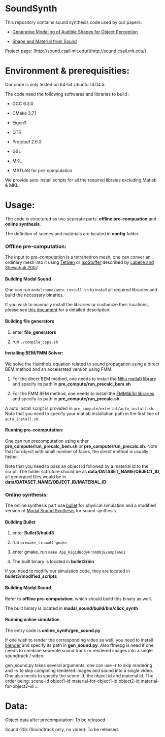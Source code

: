 # SoundSynth

This repository contains sound synthesis code used by our papers:

* [Generative Modeling of Audible Shapes for Object Perception](http://sound.csail.mit.edu/papers/gensound_iccv.pdf)

* [Shape and Material from Sound](http://sound.csail.mit.edu/papers/fastsound_nips.pdf)

 Project page:  [http://sound.csail.mit.edu/](http://sound.csail.mit.edu/)
 
 # Environment & prerequisities:
 
 Our code is only tested on 64-bit Ubuntu 14.04.5.
 
 The code need the following softwares and libraries to build :
 
 - GCC 6.3.0
 
 - CMake 3.7.1
 
 - Eigen3
 
 - QT5
 
 - Protobuf 2.6.0
 
 - GSL
 
 - MKL
 
 - MATLAB for pre-computation
 
 We provide auto install scripts for all the required libraies excluding Matlab & MKL.
 
 # Usage:
 
 The code is structured as two seperate parts: **offline pre-compuation** and **online synthesis**.
 
 The definiton of scenes and materials are located in **config** folder.
 
  ### Offline pre-computation:
  
  The input to pre-computation is a tetrahedron mesh, one can conver an ordinary mesh into it using [TetGen](http://wias-berlin.de/software/tetgen/) or [IsoStuffer](https://github.com/cxzheng/ModalSound) described by [Labelle and Shewchuk 2007](http://www.cs.berkeley.edu/~jrs/papers/stuffing.pdf).
  
  #### Building **Modal Sound**
  
  One can run `modelsound/auto_install.sh` to install all required libraries and build the necessary binaries.
  
  If you wish to mannully install the libraries or customize their locations, please see [this document](https://github.com/ztzhang/SoundSynth/blob/master/documents/building_modalsound.md) for a detailed description. 
  
  #### Building file generators
  
  1. enter **file_generators**
  
  2. run `./compile_cpps.sh`
  
  #### Installing BEM/FMM Solver:
  
  We solve the Helmholz equation related to sound propagation using a direct BEM method and an accelerated version using FMM. 
  
  1. For the direct BEM method, one needs to install the [Nihu matlab library](http://last.hit.bme.hu/nihu/index.html) and specify its path in **pre_compute/run_precalc_bem.sh**
  
  2. For the FMM BEM method, one needs to install the [FMMlib3d libraries](https://cims.nyu.edu/cmcl/fmm3dlib/fmm3dlib.html) and specify its path in **pre_compute/run_precalc.sh**
  
  A auto install script is provided in `pre_compute/extertal/auto_install.sh`. Note that you need to specify your matlab installation path in the first line of `auto_install.sh`. 
  
  
  #### Running pre-conmputation:
  
  One can run precomputation using either **pre_compute/run_precalc_bem.sh** or **pre_compute/run_precalc.sh**. Note that for object with small number of faces, the direct method is usually faster.
  
  Note that you need to pass an object id followed by a material id to the script. The folder sctruture should be as **data/DATASET_NAME/OBJECT_ID**, all generated files would be in **data/DATASET_NAME/OBJECT_ID/MATERIAL_ID**
  
 
  ### Online synthesis:
 
 The online synthesis part use [bullet](https://github.com/bulletphysics/bullet3) for physical simulation and a modified version of [Modal Sound Synthesis](https://github.com/cxzheng/ModalSound) for sound synthesis.
 
  #### Building **Bullet**
  
  1. enter **Bullet3/build3**
  
  2. run `premake_linux64 gmake`
  
  3. enter gmake, run `make App_RigidBodyFromObjExampleGui`
  
  4. The built binary is located in **bullet3/bin**
  
  If you need to modify our simulation code, they are located in **bullet3/modified_scripts**
  
  #### Building Modal Sound
  
  Refer to **offline pre-computation**, which should build this binary as well.
  
  The built binary is located in **modal_sound/build/bin/click_synth**
  
  #### Running online simulation
  
  The entry code is **online_synth/gen_sound.py**
  
  If one wish to render the corresponding video as well, you need to install [blender](https://www.blender.org/) and specify its path in **gen_sound.py**. Also ffmepg is need if one needs to combine seperate sound track or rendered images into a single soundtrack / video.
  
  gen_sound.py takes several arguments, one can use -r to skip rendering and -v to skip compining rendered images and sound into a single video. One also needs to specify the scene id, the object id and material id. The order being: scene-id object1-id material-for-object1-id object2-id material-for-object2-id ...
  
   # Data:
   
   Object data after precomputation: To be released
   
   Sound-20k (Soundtrack only, no video): To be released.
  


 
 
 
